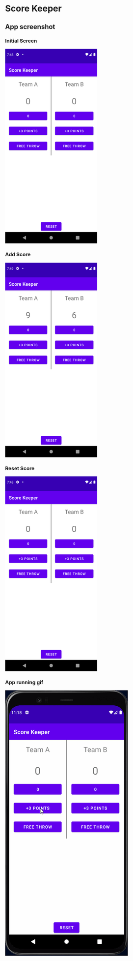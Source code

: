 # Score Keeper

## App screenshot

### Initial Screen

<img src="./initial-screen.png" width=300>

### Add Score

<img src="./add-score.png" width=300>

### Reset Score

<img src="./initial-screen.png" width=300>

### App running gif
![](./score-keeper.gif)